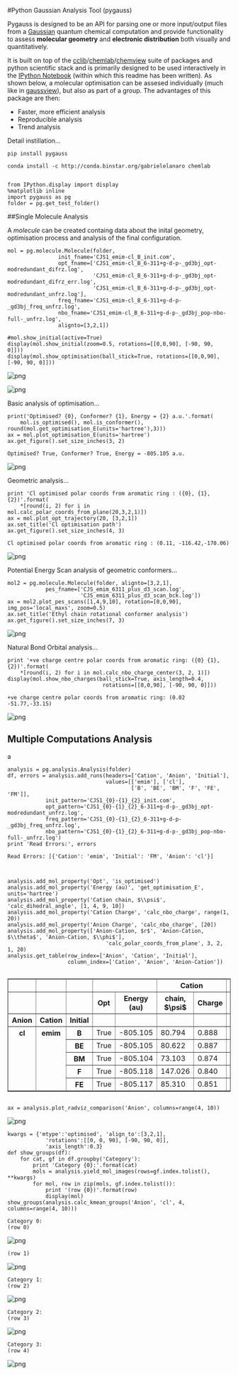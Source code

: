 
#Python Gaussian Analysis Tool (pygauss)

Pygauss is designed to be an API for parsing one or more input/output files from a [Gaussian](http://www.gaussian.com/) quantum chemical computation and provide functionality to assess  **molecular geometry** and **electronic distribution** both visually and quantitatively.

It is built on top of the [cclib](http://cclib.github.io/)/[chemlab](http://chemlab.readthedocs.org/en/latest/index.html)/[chemview](http://chemview.readthedocs.org/en/latest/) suite of packages and python scientific stack and is primarily designed to be used interactively in the [IPython Notebook](http://ipython.org/notebook.html) (within which this readme has been written). As shown below, a molecular optimisation can be assesed individually (much like in [gaussview](http://www.gaussian.com/g_prod/gv5b.htm)), but also as part of a group. The advantages of this package are then:

- Faster, more efficient analysis
- Reproducible analysis
- Trend analysis

Detail instillation...

    pip install pygauss
    
    conda install -c http://conda.binstar.org/gabrielelanaro chemlab


    from IPython.display import display
    %matplotlib inline
    import pygauss as pg
    folder = pg.get_test_folder()

##Single Molecule Analysis

A *molecule* can be created containg data about the inital geometry, optimisation process and analysis of the final configuration.


    mol = pg.molecule.Molecule(folder,
                    init_fname='CJS1_emim-cl_B_init.com', 
                    opt_fname=['CJS1_emim-cl_B_6-311+g-d-p-_gd3bj_opt-modredundant_difrz.log',
                               'CJS1_emim-cl_B_6-311+g-d-p-_gd3bj_opt-modredundant_difrz_err.log',
                               'CJS1_emim-cl_B_6-311+g-d-p-_gd3bj_opt-modredundant_unfrz.log'],
                    freq_fname='CJS1_emim-cl_B_6-311+g-d-p-_gd3bj_freq_unfrz.log',
                    nbo_fname='CJS1_emim-cl_B_6-311+g-d-p-_gd3bj_pop-nbo-full-_unfrz.log', 
                    alignto=[3,2,1])
    
    #mol.show_initial(active=True)
    display(mol.show_initial(zoom=0.5, rotations=[[0,0,90], [-90, 90, 0]]))
    display(mol.show_optimisation(ball_stick=True, rotations=[[0,0,90], [-90, 90, 0]]))


![png](readme\output_6_0.png)



![png](readme\output_6_1.png)


Basic analysis of optimisation...


    print('Optimised? {0}, Conformer? {1}, Energy = {2} a.u.'.format(
        mol.is_optimised(), mol.is_conformer(), round(mol.get_optimisation_E(units='hartree'),3)))
    ax = mol.plot_optimisation_E(units='hartree')
    ax.get_figure().set_size_inches(3, 2)

    Optimised? True, Conformer? True, Energy = -805.105 a.u.
    


![png](readme\output_8_1.png)


Geometric analysis...


    print 'Cl optimised polar coords from aromatic ring : ({0}, {1},{2})'.format(
        *[round(i, 2) for i in mol.calc_polar_coords_from_plane(20,3,2,1)])
    ax = mol.plot_opt_trajectory(20, [3,2,1])
    ax.set_title('Cl optimisation path')
    ax.get_figure().set_size_inches(4, 3)

    Cl optimised polar coords from aromatic ring : (0.11, -116.42,-170.06)
    


![png](readme\output_10_1.png)


Potential Energy Scan analysis of geometric conformers...


    mol2 = pg.molecule.Molecule(folder, alignto=[3,2,1],
                pes_fname=['CJS_emim_6311_plus_d3_scan.log', 
                           'CJS_emim_6311_plus_d3_scan_bck.log'])   
    ax = mol2.plot_pes_scans([1,4,9,10], rotation=[0,0,90], img_pos='local_maxs', zoom=0.5)
    ax.set_title('Ethyl chain rotational conformer analysis')
    ax.get_figure().set_size_inches(7, 3)


![png](readme\output_12_0.png)


Natural Bond Orbital analysis...


    print '+ve charge centre polar coords from aromatic ring: ({0} {1},{2})'.format(
        *[round(i, 2) for i in mol.calc_nbo_charge_center(3, 2, 1)])
    display(mol.show_nbo_charges(ball_stick=True, axis_length=0.4, 
                                  rotations=[[0,0,90], [-90, 90, 0]]))

    +ve charge centre polar coords from aromatic ring: (0.02 -51.77,-33.15)
    


![png](readme\output_14_1.png)


## Multiple Computations Analysis

a


    analysis = pg.analysis.Analysis(folder)
    df, errors = analysis.add_runs(headers=['Cation', 'Anion', 'Initial'], 
                                   values=[['emim'], ['cl'],
                                           ['B', 'BE', 'BM', 'F', 'FE', 'FM']],
                init_pattern='CJS1_{0}-{1}_{2}_init.com',
                opt_pattern='CJS1_{0}-{1}_{2}_6-311+g-d-p-_gd3bj_opt-modredundant_unfrz.log',
                freq_pattern='CJS1_{0}-{1}_{2}_6-311+g-d-p-_gd3bj_freq_unfrz.log',
                nbo_pattern='CJS1_{0}-{1}_{2}_6-311+g-d-p-_gd3bj_pop-nbo-full-_unfrz.log')
    print 'Read Errors:', errors

    Read Errors: [{'Cation': 'emim', 'Initial': 'FM', 'Anion': 'cl'}]
    


    analysis.add_mol_property('Opt', 'is_optimised')
    analysis.add_mol_property('Energy (au)', 'get_optimisation_E', units='hartree')
    analysis.add_mol_property('Cation chain, $\\psi$', 'calc_dihedral_angle', [1, 4, 9, 10])
    analysis.add_mol_property('Cation Charge', 'calc_nbo_charge', range(1, 20))
    analysis.add_mol_property('Anion Charge', 'calc_nbo_charge', [20])
    analysis.add_mol_property(['Anion-Cation, $r$', 'Anion-Cation, $\\theta$', 'Anion-Cation, $\\phi$'], 
                                   'calc_polar_coords_from_plane', 3, 2, 1, 20)
    analysis.get_table(row_index=['Anion', 'Cation', 'Initial'], 
                       column_index=['Cation', 'Anion', 'Anion-Cation'])




<div style="max-height:1000px;max-width:1500px;overflow:auto;">
<table border="1" class="dataframe">
  <thead>
    <tr>
      <th></th>
      <th></th>
      <th></th>
      <th colspan="2" halign="left"></th>
      <th colspan="2" halign="left">Cation</th>
      <th>Anion</th>
      <th colspan="3" halign="left">Anion-Cation</th>
    </tr>
    <tr>
      <th></th>
      <th></th>
      <th></th>
      <th>Opt</th>
      <th>Energy (au)</th>
      <th>chain, $\psi$</th>
      <th>Charge</th>
      <th>Charge</th>
      <th>$r$</th>
      <th>$\theta$</th>
      <th>$\phi$</th>
    </tr>
    <tr>
      <th>Anion</th>
      <th>Cation</th>
      <th>Initial</th>
      <th></th>
      <th></th>
      <th></th>
      <th></th>
      <th></th>
      <th></th>
      <th></th>
      <th></th>
    </tr>
  </thead>
  <tbody>
    <tr>
      <th rowspan="5" valign="top">cl</th>
      <th rowspan="5" valign="top">emim</th>
      <th>B</th>
      <td>True</td>
      <td>-805.105</td>
      <td>80.794</td>
      <td>0.888</td>
      <td>-0.888</td>
      <td>0.420</td>
      <td>-123.392</td>
      <td>172.515</td>
    </tr>
    <tr>
      <th>BE</th>
      <td>True</td>
      <td>-805.105</td>
      <td>80.622</td>
      <td>0.887</td>
      <td>-0.887</td>
      <td>0.420</td>
      <td>-123.449</td>
      <td>172.806</td>
    </tr>
    <tr>
      <th>BM</th>
      <td>True</td>
      <td>-805.104</td>
      <td>73.103</td>
      <td>0.874</td>
      <td>-0.874</td>
      <td>0.420</td>
      <td>124.121</td>
      <td>-166.774</td>
    </tr>
    <tr>
      <th>F</th>
      <td>True</td>
      <td>-805.118</td>
      <td>147.026</td>
      <td>0.840</td>
      <td>-0.840</td>
      <td>0.420</td>
      <td>10.393</td>
      <td>0.728</td>
    </tr>
    <tr>
      <th>FE</th>
      <td>True</td>
      <td>-805.117</td>
      <td>85.310</td>
      <td>0.851</td>
      <td>-0.851</td>
      <td>0.417</td>
      <td>-13.254</td>
      <td>-4.873</td>
    </tr>
  </tbody>
</table>
</div>




    ax = analysis.plot_radviz_comparison('Anion', columns=range(4, 10))


![png](readme\output_19_0.png)



    kwargs = {'mtype':'optimised', 'align_to':[3,2,1], 
                'rotations':[[0, 0, 90], [-90, 90, 0]],
                'axis_length':0.3}
    def show_groups(df):
        for cat, gf in df.groupby('Category'):
            print 'Category {0}:'.format(cat)
            mols = analysis.yield_mol_images(rows=gf.index.tolist(), **kwargs)
            for mol, row in zip(mols, gf.index.tolist()): 
                print '(row {0})'.format(row)
                display(mol)
    show_groups(analysis.calc_kmean_groups('Anion', 'cl', 4, columns=range(4, 10)))

    Category 0:
    (row 0)
    


![png](readme\output_20_1.png)


    (row 1)
    


![png](readme\output_20_3.png)


    Category 1:
    (row 2)
    


![png](readme\output_20_5.png)


    Category 2:
    (row 3)
    


![png](readme\output_20_7.png)


    Category 3:
    (row 4)
    


![png](readme\output_20_9.png)


